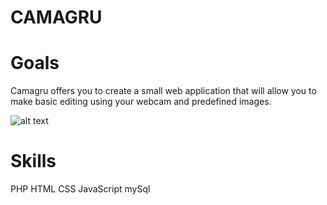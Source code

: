 # CAMAGRU

# Goals
Camagru offers you to create a small web application that will allow you to make
basic editing using your webcam and predefined images.

![alt text](https://github.com/lacretelle/42_cursus/tree/master/camagru/public/img/examples/rondoudou1.jpg?raw=true)

# Skills
PHP
HTML
CSS
JavaScript
mySql
